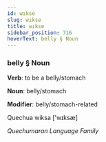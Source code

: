 ```yaml
---
id: wıkse
slug: wıkse
title: wıkse
sidebar_position: 716
hoverText: belly § Noun
---
```


### belly § Noun

**Verb**: to be a belly/stomach

**Noun**: belly/stomach

**Modifier**: belly/stomach-related

Quechua wiksa ['wɪksæ]

*Quechumaran Language Family*